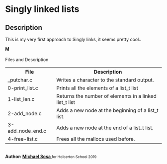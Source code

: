 <h1>Singly linked lists</h1>
<h2>Description</h2>
<p>This is my very first approach to Singly links, it seems pretty cool..</p>
<strong>M</strong>
<br><br>
<caption>Files and Description</caption>
<table style="width:100%">
	<tr>
		<th>File</th>
		<th>Description</th>
	</tr>
	<tr>
		<td>_putchar.c</td>
		<td>Writes a character to the standard output.</td>
	</tr>
	<tr>
		<td>0-print_list.c</td>
		<td>Prints all the elements of a list_t list</td>
	</tr>
	<tr>
		<td>1-list_len.c</td>
		<td>Returns the number of elements in a linked list_t list</td>
	</tr>
	<tr>
		<td>2-add_node.c</td>
		<td>Adds a new node at the beginning of a list_t list.</td>
	</tr>
	<tr>
		<td>3-add_node_end.c</td>
		<td>Adds a new node at the end of a list_t list.</td>
	</tr>
	<tr>
		<td>4-free-list.c</td>
		<td>Frees all the mallocs used before.</td>
	</tr>
</table>
<br>
<strong>Author: <a href="https://twitter.com/micael_sosa" target="_blank">Michael Sosa </a></strong><small>for Holberton School 2019</small>
